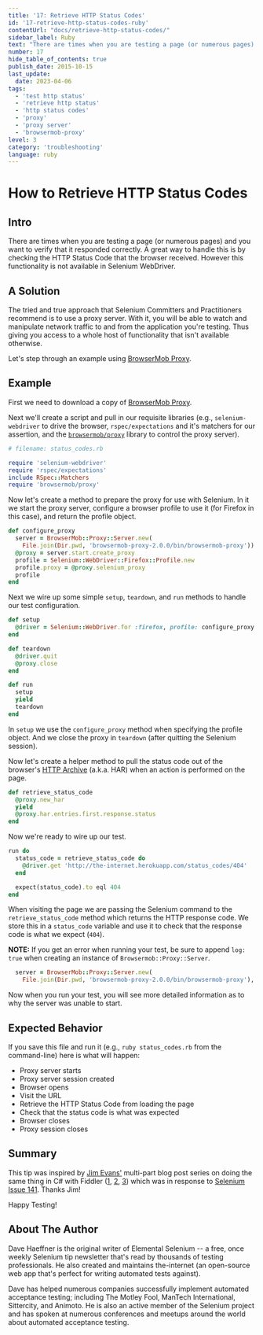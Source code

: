 ```yaml
---
title: '17: Retrieve HTTP Status Codes'
id: '17-retrieve-http-status-codes-ruby'
contentUrl: "docs/retrieve-http-status-codes/"
sidebar_label: Ruby
text: "There are times when you are testing a page (or numerous pages) and you want to verify that it responded correctly. A great way to handle this is by checking the HTTP Status Code that the browser received. However this functionality is not available in Selenium WebDriver."
number: 17
hide_table_of_contents: true
publish_date: 2015-10-15
last_update:
  date: 2023-04-06
tags:
  - 'test http status'
  - 'retrieve http status'
  - 'http status codes'
  - 'proxy'
  - 'proxy server'
  - 'browsermob-proxy'
level: 3
category: 'troubleshooting'
language: ruby
---
```


# How to Retrieve HTTP Status Codes

## Intro

There are times when you are testing a page (or numerous pages) and you want to verify that it responded correctly. A great way to handle this is by checking the HTTP Status Code that the browser received. However this functionality is not available in Selenium WebDriver.

## A Solution

The tried and true approach that Selenium Committers and Practitioners recommend is to use a proxy server. With it, you will be able to watch and manipulate network traffic to and from the application you're testing. Thus giving you access to a whole host of functionality that isn't available otherwise.

Let's step through an example using [BrowserMob Proxy](http://bmp.lightbody.net/).

## Example

First we need to download a copy of [BrowserMob Proxy](http://bmp.lightbody.net/).

Next we'll create a script and pull in our requisite libraries (e.g., `selenium-webdriver` to drive the browser, `rspec/expectations` and it's matchers for our assertion, and the [`browsermob/proxy`](https://github.com/jarib/browsermob-proxy-rb) library to control the proxy server).

```ruby
# filename: status_codes.rb

require 'selenium-webdriver'
require 'rspec/expectations'
include RSpec::Matchers
require 'browsermob/proxy'
```

Now let's create a method to prepare the proxy for use with Selenium. In it we start the proxy server, configure a browser profile to use it (for Firefox in this case), and return the profile object.

```ruby
def configure_proxy
  server = BrowserMob::Proxy::Server.new(
    File.join(Dir.pwd, 'browsermob-proxy-2.0.0/bin/browsermob-proxy'))
  @proxy = server.start.create_proxy
  profile = Selenium::WebDriver::Firefox::Profile.new
  profile.proxy = @proxy.selenium_proxy
  profile
end
```

Next we wire up some simple `setup`, `teardown`, and `run` methods to handle our test configuration.

```ruby
def setup
  @driver = Selenium::WebDriver.for :firefox, profile: configure_proxy
end

def teardown
  @driver.quit
  @proxy.close
end

def run
  setup
  yield
  teardown
end
```

In `setup` we use the `configure_proxy` method when specifying the profile object. And we close the proxy in `teardown` (after quitting the Selenium session).

Now let's create a helper method to pull the status code out of the browser's [HTTP Archive](http://www.softwareishard.com/blog/har-12-spec/) (a.k.a. HAR) when an action is performed on the page.

```ruby
def retrieve_status_code
  @proxy.new_har
  yield
  @proxy.har.entries.first.response.status
end
```

Now we're ready to wire up our test.

```ruby
run do
  status_code = retrieve_status_code do
    @driver.get 'http://the-internet.herokuapp.com/status_codes/404'
  end

  expect(status_code).to eql 404
end
```

When visiting the page we are passing the Selenium command to the `retrieve_status_code` method which returns the HTTP response code. We store this in a `status_code` variable and use it to check that the response code is what we expect (`404`).

**NOTE:** If you get an error when running your test, be sure to append `log: true` when creating an instance of `Browsermob::Proxy::Server`.

```ruby
  server = BrowserMob::Proxy::Server.new(
    File.join(Dir.pwd, 'browsermob-proxy-2.0.0/bin/browsermob-proxy'), log: true)
```

Now when you run your test, you will see more detailed information as to why the server was unable to start.

## Expected Behavior

If you save this file and run it (e.g., `ruby status_codes.rb` from the command-line) here is what will happen:

+ Proxy server starts
+ Proxy server session created
+ Browser opens
+ Visit the URL
+ Retrieve the HTTP Status Code from loading the page
+ Check that the status code is what was expected
+ Browser closes
+ Proxy session closes

## Summary

This tip was inspired by [Jim Evans'](https://twitter.com/jimevansmusic) multi-part blog post series on doing the same thing in C# with Fiddler ([1](http://jimevansmusic.blogspot.com/2013/08/implementing-webdriver-http-status.html), [2](http://jimevansmusic.blogspot.com/2013/08/implementing-http-status-codes-in.html), [3](http://jimevansmusic.blogspot.com/2013/08/implementing-http-status-codes-in_17.html)) which was in response to [Selenium Issue 141](https://code.google.com/p/selenium/issues/detail?id=141). Thanks Jim!

Happy Testing!

## About The Author

Dave Haeffner is the original writer of Elemental Selenium -- a free, once weekly Selenium tip newsletter that's read by thousands of testing professionals. He also created and maintains the-internet (an open-source web app that's perfect for writing automated tests against).

Dave has helped numerous companies successfully implement automated acceptance testing; including The Motley Fool, ManTech International, Sittercity, and Animoto. He is also an active member of the Selenium project and has spoken at numerous conferences and meetups around the world about automated acceptance testing.
